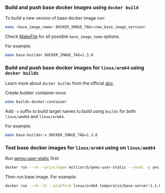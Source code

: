### Build and push base docker images using `docker build`

To build a new version of base docker image run:

```bash
make <base_image_name> DOCKER_IMAGE_TAG=<new_base_image_version>
```

Check [MakeFile](Makefile) for all possible `base_image_name` options.

For example:

```bash
make base-builder DOCKER_IMAGE_TAG=1.3.0
```

### Build and push base docker images for `linux/arm64` using `docker buildx`

Learn more about `docker buildx` from the official [doc](https://docs.docker.com/buildx/working-with-buildx/).

Create builder container once:
```bash
make buildx-docker-container
```

Add `-x` suffix to build target names tu build using `buildx` for both `linux/amd64` and `linux/arm64`.

For example:

```bash
make base-builder-x DOCKER_IMAGE_TAG=1.3.0
```

### Test base docker images for `linux/arm64` using on `linux/amd64`

Run [qemu-user-static](https://github.com/multiarch/qemu-user-static) first:
```bash
docker run --rm --privileged multiarch/qemu-user-static --reset -p yes
```

Then run base image. For example:
```bash
docker run --rm -it --platform linux/arm64 temporalio/base-server:1.1.0 uname -m
```